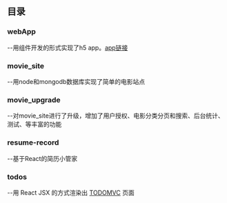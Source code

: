 

## 目录
### webApp
--用组件开发的形式实现了h5 app。[app链接](http://wecanife.applinzi.com/myH5)
### movie_site
--用node和mongodb数据库实现了简单的电影站点
### movie_upgrade
--对movie_site进行了升级，增加了用户授权、电影分类分页和搜索、后台统计、测试、等丰富的功能
### resume-record
--基于React的简历小管家
### todos
--用 React JSX 的方式渲染出 [TODOMVC](http://todomvc.com/examples/react/#/) 页面




